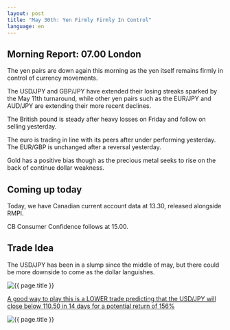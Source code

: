 ```yaml
---
layout: post
title: "May 30th: Yen Firmly Firmly In Control"
language: en
---
```

## Morning Report: 07.00 London

The yen pairs are down again this morning as the yen itself remains firmly in control of currency movements. 

The USD/JPY and GBP/JPY have extended their losing streaks sparked by the May 11th turnaround, while other yen pairs such as the EUR/JPY and AUD/JPY are extending their more recent declines. 

The British pound is steady after heavy losses on Friday and follow on selling yesterday. 

The euro is trading in line with its peers after under performing yesterday. The EUR/GBP is unchanged after a reversal yesterday. 

Gold has a positive bias though as the precious metal seeks to rise on the back of continue dollar weakness. 

## Coming up today

Today, we have Canadian current account data at 13.30, released alongside RMPI. 

CB Consumer Confidence follows at 15.00. 

## Trade Idea

The USD/JPY has been in a slump since the middle of may, but there could be more downside to come as the dollar languishes.

<img class="post-image" src="{{ site.url }}/images/2017-05-30_07-10-01.jpg" alt="{{ page.title }}" title="{{ page.title }}">

<a href="%LINK%%?currency=GBP&market=forex&underlying=frxUSDJPY&formname=higherlower&duration_amount=14&duration_units=d&amount=10&amount_type=payout&expiry_type=duration&barrier=110.50" target="_blank">A good way to play this is a LOWER trade predicting that the USD/JPY will close below 110.50 in 14 days for a potential return of 156%</a>

<img class="post-image" src="{{ site.url }}/images/2017-05-30_07-11-50.jpg" alt="{{ page.title }}" title="{{ page.title }}">